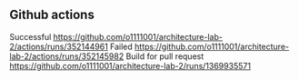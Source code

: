 Github actions
---

Successful https://github.com/o1111001/architecture-lab-2/actions/runs/352144961
Failed https://github.com/o1111001/architecture-lab-2/actions/runs/352145982
Build for pull request https://github.com/o1111001/architecture-lab-2/runs/1369935571
